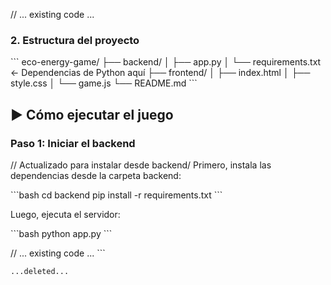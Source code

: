 // ... existing code ...

### 2. Estructura del proyecto

\`\`\`
eco-energy-game/
├── backend/
│   ├── app.py
│   └── requirements.txt  ← Dependencias de Python aquí
├── frontend/
│   ├── index.html
│   ├── style.css
│   └── game.js
└── README.md
\`\`\`

## ▶️ Cómo ejecutar el juego

### Paso 1: Iniciar el backend

// <CHANGE> Actualizado para instalar desde backend/
Primero, instala las dependencias desde la carpeta backend:

\`\`\`bash
cd backend
pip install -r requirements.txt
\`\`\`

Luego, ejecuta el servidor:

\`\`\`bash
python app.py
\`\`\`

// ... existing code ...
\`\`\`

```typescriptreact file="requirements.txt" isDeleted="true"
...deleted...


